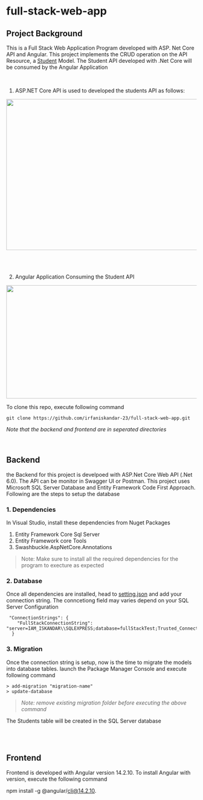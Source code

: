 # full-stack-web-app

##  Project Background
  This is a Full Stack Web Application Program developed with ASP. Net Core API and Angular. This project implements the CRUD operation on the API Resource,
   a [Student](https://github.com/irfaniskandar-23/full-stack-web-app/blob/main/backend/student%20API/Models/Student.cs) Model.
   The Student API developed with .Net Core will be consumed by the Angular Application
   
   <br />
   
   1) ASP.NET Core API is used to developed the students API as follows:
   <img src="https://user-images.githubusercontent.com/59824144/223435104-acf189a7-72f3-4772-9036-3060c5085f0e.png" width="1000" height="400">
  
   <br />  <br />
   
  2) Angular Application Consuming the Student API
  <img src="https://user-images.githubusercontent.com/59824144/223436621-48710956-3b60-49a3-a788-24ce72eb6ec4.png" width="1000" height="300">
   

  <br />
  
To clone this repo, execute following command
   
```
git clone https://github.com/irfaniskandar-23/full-stack-web-app.git
```
 *Note that the backend and frontend are in seperated directories*
 
 <br />
 
## Backend
the Backend for this  project is develpoed with ASP.Net Core Web API (.Net 6.0). The API can be monitor in Swagger UI or Postman.
This project uses Microsoft SQL Server Database and Entity Framework Code First Approach. Following are the steps to setup the database

### 1. Dependencies
In Visual Studio, install these dependencies from Nuget Packages
1. Entity Framework Core Sql Server
2. Entity Framework core Tools
3. Swashbuckle.AspNetCore.Annotations

> Note: Make sure to install all the required dependencies for the program to execture as expected

### 2. Database
Once all dependencies are installed, head to [setting.json](https://github.com/irfaniskandar-23/full-stack-web-app/blob/main/backend/student%20API/appsettings.json)
and add your connection string. The conncetiong field may varies depend on your SQL Server Configuration

```
 "ConnectionStrings": {
    "FullStackConnectionString": "server=IAM_ISKANDAR\\SQLEXPRESS;database=fullStackTest;Trusted_Connection=True;Encrypt=False"
  }
```
### 3. Migration
Once the connection string is setup, now is the time to migrate the models into database tables. launch the Package Manager Console and execute following command

```
> add-migration "migration-name"
> update-database
```
> *Note: remove existing migration folder before executing the above command*

The Students  table will be created in the SQL Server database

 <br /> <br />
 
 ## Frontend
 Frontend is developed with Angular version 14.2.10. To install Angular with version, execute the following command
 
 
 npm install -g @angular/cli@14.2.10.
 
